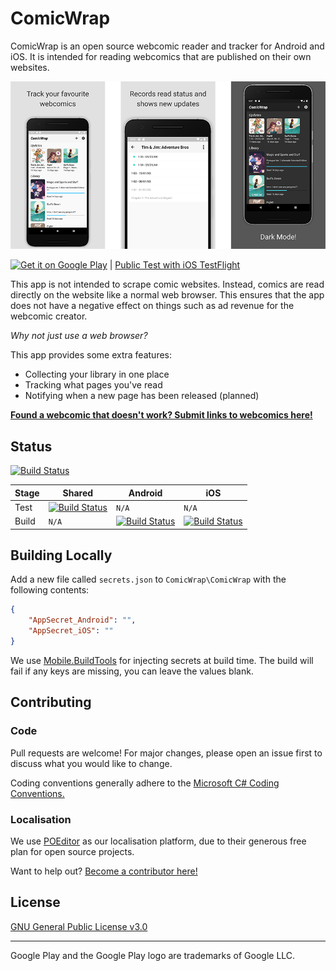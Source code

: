 # ComicWrap

ComicWrap is an open source webcomic reader and tracker for Android and iOS. It is intended for reading webcomics that are published on their own websites.

![promo images](promo.png)

<a href='https://play.google.com/store/apps/details?id=com.jackvine.comicwrap&pcampaignid=pcampaignidMKT-Other-global-all-co-prtnr-py-PartBadge-Mar2515-1'><img alt='Get it on Google Play' src='https://play.google.com/intl/en_au/badges/static/images/badges/en_badge_web_generic.png' width=200/></a> | [Public Test with iOS TestFlight](https://testflight.apple.com/join/w5hTSp9W)

This app is not intended to scrape comic websites. Instead, comics are read directly on the website like a normal web browser. This ensures that the app does not have a negative effect on things such as ad revenue for the webcomic creator.

*Why not just use a web browser?*

This app provides some extra features:
  - Collecting your library in one place
  - Tracking what pages you've read
  - Notifying when a new page has been released (planned)

[**Found a webcomic that doesn't work? Submit links to webcomics here!**](https://forms.gle/vAzhLjZvZM3YkBDG9)

## Status

[![Build Status](https://jackvine.visualstudio.com/ComicWrap/_apis/build/status/jackv24.ComicWrap?branchName=master)](https://jackvine.visualstudio.com/ComicWrap/_build/latest?definitionId=1&branchName=master)

| Stage | Shared | Android | iOS |
| --- | --- | --- | --- |
| Test | [![Build Status](https://jackvine.visualstudio.com/ComicWrap/_apis/build/status/jackv24.ComicWrap?branchName=master&stageName=Test&jobName=Shared)](https://jackvine.visualstudio.com/ComicWrap/_build/latest?definitionId=1&branchName=master) | `N/A` | `N/A` |
| Build | `N/A` | [![Build Status](https://jackvine.visualstudio.com/ComicWrap/_apis/build/status/jackv24.ComicWrap?branchName=master&stageName=Build&jobName=Android)](https://jackvine.visualstudio.com/ComicWrap/_build/latest?definitionId=1&branchName=master) | [![Build Status](https://jackvine.visualstudio.com/ComicWrap/_apis/build/status/jackv24.ComicWrap?branchName=master&stageName=Build&jobName=iOS)](https://jackvine.visualstudio.com/ComicWrap/_build/latest?definitionId=1&branchName=master) |

## Building Locally

Add a new file called `secrets.json` to `ComicWrap\ComicWrap` with the following contents:

``` json
{
    "AppSecret_Android": "",
    "AppSecret_iOS": ""
}
```

We use [Mobile.BuildTools](https://github.com/dansiegel/Mobile.BuildTools) for injecting secrets at build time. The build will fail if any keys are missing, you can leave the values blank.

## Contributing

### Code

Pull requests are welcome! For major changes, please open an issue first to discuss what you would like to change.

Coding conventions generally adhere to the [Microsoft C# Coding Conventions.](https://docs.microsoft.com/en-us/dotnet/csharp/programming-guide/inside-a-program/coding-conventions)

### Localisation

We use [POEditor](https://poeditor.com/) as our localisation platform, due to their generous free plan for open source projects.

Want to help out? [Become a contributor here!](https://poeditor.com/join/project/PkakOxtZhA)

## License

[GNU General Public License v3.0](https://github.com/jackv24/ComicWrap/blob/master/LICENSE)

---

Google Play and the Google Play logo are trademarks of Google LLC.